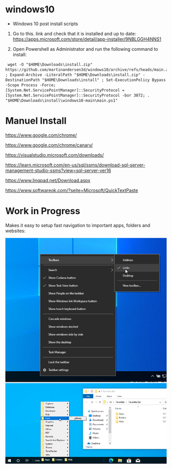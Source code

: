 # windows10
- Windows 10 post install scripts

1. Go to this. link and check that it is installed and up to date:
https://apps.microsoft.com/store/detail/app-installer/9NBLGGH4NNS1

2. Open Powershell as Administrator and run the following command to install:
```
 wget -O "$HOME\Downloads\install.zip" https://github.com/martinandersen3d/windows10/archive/refs/heads/main.zip ; Expand-Archive -LiteralPath "$HOME\Downloads\install.zip" -DestinationPath "$HOME\Downloads\install" ; Set-ExecutionPolicy Bypass -Scope Process -Force; [System.Net.ServicePointManager]::SecurityProtocol = [System.Net.ServicePointManager]::SecurityProtocol -bor 3072; . "$HOME\Downloads\install\windows10-main\main.ps1"
```


# Manuel Install

https://www.google.com/chrome/

https://www.google.com/chrome/canary/

https://visualstudio.microsoft.com/downloads/

https://learn.microsoft.com/en-us/sql/ssms/download-sql-server-management-studio-ssms?view=sql-server-ver16

https://www.linqpad.net/Download.aspx

https://www.softwareok.com/?seite=Microsoft/QuickTextPaste


# Work in Progress

Makes it easy to setup fast navigation to important apps, folders and websites:

![image](./images/taskbarlinks.png)
![image](./images/linkspreview.png)